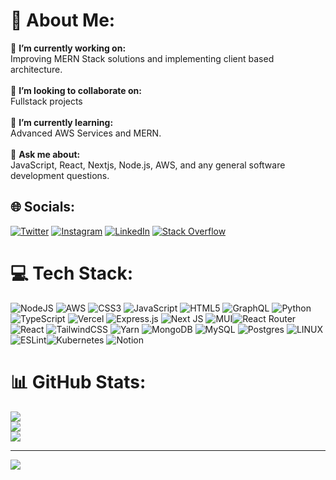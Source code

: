 # 💫 About Me:
🔭 **I’m currently working on:**  <br>Improving MERN Stack solutions and implementing client based architecture.<br><br>👯 **I’m looking to collaborate on:**  <br>Fullstack projects<br><br>🌱 **I’m currently learning:**  <br>Advanced AWS Services and MERN.<br><br>💬 **Ask me about:**  <br>JavaScript, React, Nextjs, Node.js, AWS, and any general software development questions.<br>

## 🌐 Socials:
[![Twitter](https://img.shields.io/badge/Twitter-%231DA1F2.svg?logo=Twitter&logoColor=white)](https://x.com/ins_Nishidh) [![Instagram](https://img.shields.io/badge/Instagram-%23E4405F.svg?logo=Instagram&logoColor=white)](https://x.com/ins_Nishidh) [![LinkedIn](https://img.shields.io/badge/LinkedIn-%230077B5.svg?logo=linkedin&logoColor=white)](https://www.linkedin.com/in/nishidh-s-060571291/) [![Stack Overflow](https://img.shields.io/badge/-Stackoverflow-FE7A16?logo=stack-overflow&logoColor=white)](https://stackoverflow.com) 

# 💻 Tech Stack:
![NodeJS](https://img.shields.io/badge/node.js-6DA55F?style=for-the-badge&logo=node.js&logoColor=white) ![AWS](https://img.shields.io/badge/AWS-%23FF9900.svg?style=for-the-badge&logo=amazon-aws&logoColor=white) ![CSS3](https://img.shields.io/badge/css3-%231572B6.svg?style=for-the-badge&logo=css3&logoColor=white) ![JavaScript](https://img.shields.io/badge/javascript-%23323330.svg?style=for-the-badge&logo=javascript&logoColor=%23F7DF1E) ![HTML5](https://img.shields.io/badge/html5-%23E34F26.svg?style=for-the-badge&logo=html5&logoColor=white) ![GraphQL](https://img.shields.io/badge/-GraphQL-E10098?style=for-the-badge&logo=graphql&logoColor=white) ![Python](https://img.shields.io/badge/python-3670A0?style=for-the-badge&logo=python&logoColor=ffdd54)![TypeScript](https://img.shields.io/badge/typescript-%23007ACC.svg?style=for-the-badge&logo=typescript&logoColor=white) ![Vercel](https://img.shields.io/badge/vercel-%23000000.svg?style=for-the-badge&logo=vercel&logoColor=white) ![Express.js](https://img.shields.io/badge/express.js-%23404d59.svg?style=for-the-badge&logo=express&logoColor=%2361DAFB) ![Next JS](https://img.shields.io/badge/Next-black?style=for-the-badge&logo=next.js&logoColor=white) ![MUI](https://img.shields.io/badge/MUI-%230081CB.svg?style=for-the-badge&logo=material-ui&logoColor=white)![React Router](https://img.shields.io/badge/React_Router-CA4245?style=for-the-badge&logo=react-router&logoColor=white) ![React](https://img.shields.io/badge/react-%2320232a.svg?style=for-the-badge&logo=react&logoColor=%2361DAFB) ![TailwindCSS](https://img.shields.io/badge/tailwindcss-%2338B2AC.svg?style=for-the-badge&logo=tailwind-css&logoColor=white) ![Yarn](https://img.shields.io/badge/yarn-%232C8EBB.svg?style=for-the-badge&logo=yarn&logoColor=white) ![MongoDB](https://img.shields.io/badge/MongoDB-%234ea94b.svg?style=for-the-badge&logo=mongodb&logoColor=white) ![MySQL](https://img.shields.io/badge/mysql-%2300f.svg?style=for-the-badge&logo=mysql&logoColor=white) ![Postgres](https://img.shields.io/badge/postgres-%23316192.svg?style=for-the-badge&logo=postgresql&logoColor=white) ![LINUX](https://img.shields.io/badge/Linux-FCC624?style=for-the-badge&logo=linux&logoColor=black) ![ESLint](https://img.shields.io/badge/ESLint-4B3263?style=for-the-badge&logo=eslint&logoColor=white)![Kubernetes](https://img.shields.io/badge/kubernetes-%23326ce5.svg?style=for-the-badge&logo=kubernetes&logoColor=white) ![Notion](https://img.shields.io/badge/Notion-%23000000.svg?style=for-the-badge&logo=notion&logoColor=white)
# 📊 GitHub Stats:
![](https://github-readme-stats.vercel.app/api?username=ins-nishidh-47&theme=dark&hide_border=false&include_all_commits=false&count_private=false)<br/>
![](https://github-readme-streak-stats.herokuapp.com/?user=ins-nishidh-47&theme=dark&hide_border=false)<br/>
![](https://github-readme-stats.vercel.app/api/top-langs/?username=ins-nishidh-47&theme=dark&hide_border=false&include_all_commits=false&count_private=false&layout=compact)

---
[![](https://visitcount.itsvg.in/api?id=ins-nishidh-47&icon=0&color=0)](https://visitcount.itsvg.in)
<!-- Proudly created with GPRM ( https://gprm.itsvg.in ) -->
